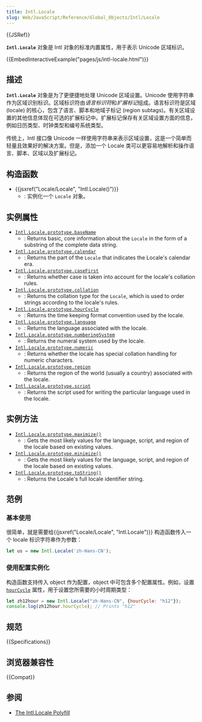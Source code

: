 ```yaml
---
title: Intl.Locale
slug: Web/JavaScript/Reference/Global_Objects/Intl/Locale
---
```


{{JSRef}}

**`Intl.Locale`** 对象是 Intl 对象的标准内置属性，用于表示 Unicode 区域标识。

{{EmbedInteractiveExample("pages/js/intl-locale.html")}}

## 描述

**`Intl.Locale`** 对象是为了更便捷地处理 Unicode 区域设置。Unicode 使用字符串作为区域识别标识。区域标识符由*语言标识符*和*扩展标记*组成。语言标识符是区域 (locale) 的核心，包含了语言、脚本和地域子标记 (region subtags)。有关区域设置的其他信息体现在可选的扩展标记中。扩展标记保存有关区域设置方面的信息，例如日历类型、时钟类型和编号系统类型。

传统上，Intl 接口像 Unicode 一样使用字符串来表示区域设置，这是一个简单而轻量且效果好的解决方案。但是，添加一个 Locale 类可以更容易地解析和操作语言、脚本、区域以及扩展标记。

## 构造函数

- {{jsxref("Locale/Locale", "Intl.Locale()")}}
  - : 实例化一个 `Locale` 对象。

## 实例属性

- [`Intl.Locale.prototype.baseName`](/zh-CN/docs/Web/JavaScript/Reference/Global_Objects/Intl/Locale/baseName)
  - : Returns basic, core information about the `Locale` in the form of a substring of the complete data string.
- [`Intl.Locale.prototype.calendar`](/zh-CN/docs/Web/JavaScript/Reference/Global_Objects/Intl/Locale/calendar)
  - : Returns the part of the `Locale` that indicates the Locale's calendar era.
- [`Intl.Locale.prototype.caseFirst`](/zh-CN/docs/Web/JavaScript/Reference/Global_Objects/Intl/Locale/caseFirst)
  - : Returns whether case is taken into account for the locale's collation rules.
- [`Intl.Locale.prototype.collation`](/zh-CN/docs/Web/JavaScript/Reference/Global_Objects/Intl/Locale/collation)
  - : Returns the collation type for the `Locale`, which is used to order strings according to the locale's rules.
- [`Intl.Locale.prototype.hourCycle`](/zh-CN/docs/Web/JavaScript/Reference/Global_Objects/Intl/Locale/hourCycle)
  - : Returns the time keeping format convention used by the locale.
- [`Intl.Locale.prototype.language`](/zh-CN/docs/Web/JavaScript/Reference/Global_Objects/Intl/Locale/language)
  - : Returns the language associated with the locale.
- [`Intl.Locale.prototype.numberingSystem`](/zh-CN/docs/Web/JavaScript/Reference/Global_Objects/Intl/Locale/numberingSystem)
  - : Returns the numeral system used by the locale.
- [`Intl.Locale.prototype.numeric`](/zh-CN/docs/Web/JavaScript/Reference/Global_Objects/Intl/Locale/numeric)
  - : Returns whether the locale has special collation handling for numeric characters.
- [`Intl.Locale.prototype.region`](/zh-CN/docs/Web/JavaScript/Reference/Global_Objects/Intl/Locale/region)
  - : Returns the region of the world (usually a country) associated with the locale.
- [`Intl.Locale.prototype.script`](/zh-CN/docs/Web/JavaScript/Reference/Global_Objects/Intl/Locale/script)
  - : Returns the script used for writing the particular language used in the locale.

## 实例方法

- [`Intl.Locale.prototype.maximize()`](/zh-CN/docs/Web/JavaScript/Reference/Global_Objects/Intl/Locale/maximize)
  - : Gets the most likely values for the language, script, and region of the locale based on existing values.
- [`Intl.Locale.prototype.minimize()`](/zh-CN/docs/Web/JavaScript/Reference/Global_Objects/Intl/Locale/minimize)
  - : Gets the most likely values for the language, script, and region of the locale based on existing values.
- [`Intl.Locale.prototype.toString()`](/zh-CN/docs/Web/JavaScript/Reference/Global_Objects/Intl/Locale/toString)
  - : Returns the Locale's full locale identifier string.

## 范例

### 基本使用

很简单，就是需要给{{jsxref("Locale/Locale", "Intl.Locale")}} 构造函数传入一个 locale 标识字符串作为参数：

```js
let us = new Intl.Locale('zh-Hans-CN');
```

### 使用配置实例化

构造函数支持传入 object 作为配置，object 中可包含多个配置属性。例如，设置 [`hourCycle`](/zh-CN/docs/Web/JavaScript/Reference/Global_Objects/Intl/Locale/hourCycle) 属性，用于设置您所需要的小时周期类型：

```js
let zh12hour = new Intl.Locale("zh-Hans-CN", {hourCycle: "h12"});
console.log(zh12hour.hourCycle); // Prints "h12"
```

## 规范

{{Specifications}}

## 浏览器兼容性

{{Compat}}

## 参阅

- [The Intl.Locale Polyfill](https://github.com/zbraniecki/Intl.js/tree/intllocale)
